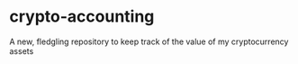 # crypto-accounting
A new, fledgling repository to keep track of the value of my cryptocurrency assets
